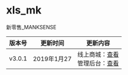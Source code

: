 # xls_mk
新零售_MANKSENSE

| 版本号 | 更新时间    | 更新内容                                                     |
| ------ | ----------- | ------------------------------------------------------------ |
| v3.0.1 | 2019年1月27 | 线上商城：[查看](https://wunongruanyu.github.io/xls_mk/v3.0.1/qt)<br/>管理后台：[查看](https://wunongruanyu.github.io/xls_mk/v3.0.1/ht) |



